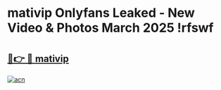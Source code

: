 # mativip Onlyfans Leaked - New Video & Photos March 2025 !rfswf

# <h2><a href="https://9bnlao.iuczelnia.edu.pl?title=mativip&ref=rfswf">🔗👉 🔴 mativip</a></h2>

[![acn](https://github.com/user-attachments/assets/0f9c940e-d8b0-45ae-aac7-cd30a18b3e1c)](https://9bnlao.iuczelnia.edu.pl?title=mativip&ref=rfswf)

